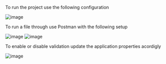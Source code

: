 To run the project use the following configuration

![image](https://github.com/user-attachments/assets/30e03e9e-b16c-4b1c-9acc-cc8bbf059a86)


To run a file through use Postman with the following setup

![image](https://github.com/user-attachments/assets/d0275427-3641-4a49-8b84-b82400bd96e2)
![image](https://github.com/user-attachments/assets/32e6b672-23e5-4b8d-89ec-c0bc47c4731a)

To enable or disable validation update the application properties acordigly 

![image](https://github.com/user-attachments/assets/38895d84-7777-44b9-b7cf-cfe83d7101ea)

